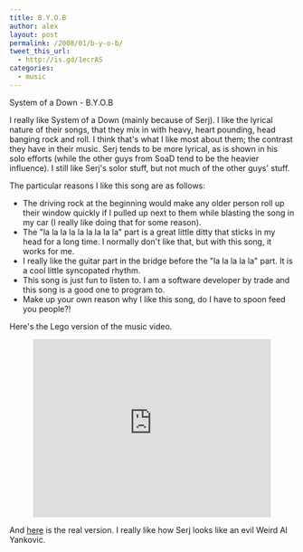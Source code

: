 ```yaml
---
title: B.Y.O.B
author: alex
layout: post
permalink: /2008/01/b-y-o-b/
tweet_this_url:
  - http://is.gd/1ecrAS
categories:
  - music
---
```

System of a Down - B.Y.O.B

I really like System of a Down (mainly because of Serj). I like the lyrical nature of their songs, that they mix in with heavy, heart pounding, head banging rock and roll. I think that's what I like most about them; the contrast they have in their music. Serj tends to be more lyrical, as is shown in his solo efforts (while the other guys from SoaD tend to be the heavier influence). I still like Serj's solor stuff, but not much of the other guys' stuff. 

The particular reasons I like this song are as follows:

  * The driving rock at the beginning would make any older person roll up their window quickly if I pulled up next to them while blasting the song in my car (I really like doing that for some reason).
  * The "la la la la la la la la la" part is a great little ditty that sticks in my head for a long time. I normally don't like that, but with this song, it works for me.
  * I really like the guitar part in the bridge before the "la la la la la" part. It is a cool little syncopated rhythm.
  * This song is just fun to listen to. I am a software developer by trade and this song is a good one to program to.
  * Make up your own reason why I like this song, do I have to spoon feed you people?!

Here's the Lego version of the music video.

<center>
  <iframe width="420" height="315" src="https://www.youtube.com/embed/_vVOO4zDk7w" frameborder="0" allowfullscreen></iframe>
</center>

And [here][1] is the real version. I really like how Serj looks like an evil Weird Al Yankovic.



 [1]: http://youtube.com/watch?v=B3Az7JPZ6ZA
